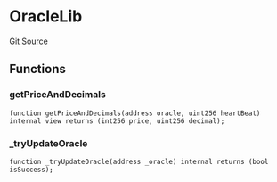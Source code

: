# OracleLib
[Git Source](https://github.com/Level-Money/contracts/blob/dc473999128bb60d87e479b557f6971af65ff8db/src/v2/common/libraries/OracleLib.sol)


## Functions
### getPriceAndDecimals


```solidity
function getPriceAndDecimals(address oracle, uint256 heartBeat) internal view returns (int256 price, uint256 decimal);
```

### _tryUpdateOracle


```solidity
function _tryUpdateOracle(address _oracle) internal returns (bool isSuccess);
```

